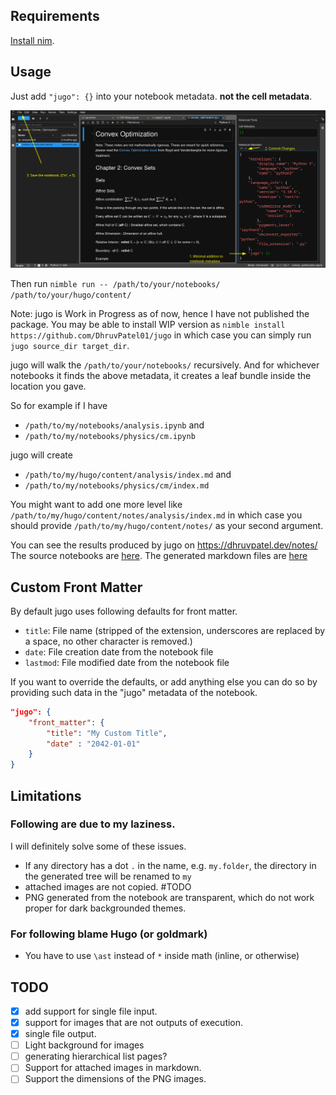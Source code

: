 ## Requirements
[Install nim](https://nim-lang.org/install.html). 

## Usage

Just add `"jugo": {}` into your notebook metadata. **not the cell metadata**.

![Add "jugo:{}" inside metadata.](./images/edit_metadata.png)

Then run `nimble run -- /path/to/your/notebooks/ /path/to/your/hugo/content/`

Note: jugo is Work in Progress as of now, hence I have not published the package. You may be able to install WIP version as `nimble install https://github.com/DhruvPatel01/jugo` in which case you can simply run `jugo source_dir target_dir`.

jugo will walk the `/path/to/your/notebooks/` recursively. And for whichever notebooks it finds the above metadata, it creates a leaf bundle inside the location you gave.

So for example if I have 
- `/path/to/my/notebooks/analysis.ipynb` and
- `/path/to/my/notebooks/physics/cm.ipynb`

jugo will create 
- `/path/to/my/hugo/content/analysis/index.md` and
- `/path/to/my/notebooks/physics/cm/index.md`

You might want to add one more level like `/path/to/my/hugo/content/notes/analysis/index.md` in which case you should provide `/path/to/my/hugo/content/notes/` as your second argument. 

You can see the results produced by jugo on https://dhruvpatel.dev/notes/
The source notebooks are [here](https://github.com/DhruvPatel01/notebooks).
The generated markdown files are [here](https://github.com/DhruvPatel01/DhruvPatel01.github.io/tree/main/content/notes/)


## Custom Front Matter

By default jugo uses following defaults for front matter.
- `title`: File name (stripped of the extension, underscores are replaced by a space, no other character is removed.)
- `date`: File creation date from the notebook file
- `lastmod`: File modified date from the notebook file

If you want to override the defaults, or add anything else you can do so by providing such data in the "jugo" metadata of the notebook.
```json
"jugo": {
    "front_matter": {
        "title": "My Custom Title",
        "date" : "2042-01-01"
    } 
}
```


## Limitations

### Following are due to my laziness. 
I will definitely solve some of these issues.

- If any directory has a dot `.` in the name, e.g. `my.folder`, the directory in the generated tree will be renamed to `my`
- attached images are not copied. #TODO
- PNG generated from the notebook are transparent, which do not work proper for dark backgrounded themes.

### For following blame Hugo (or goldmark)
- You have to use `\ast` instead of `*` inside math (inline, or otherwise)


## TODO
- [x] add support for single file input.
- [x] support for images that are not outputs of execution.
- [x] single file output.
- [ ] Light background for images
- [ ] generating hierarchical list pages?
- [ ] Support for attached images in markdown.
- [ ] Support the dimensions of the PNG images.